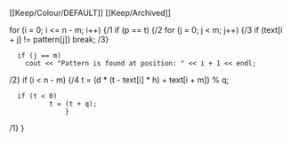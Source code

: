 [[Keep/Colour/DEFAULT]] [[Keep/Archived]] 

  for (i = 0; i <= n - m; i++) 
{/1
    if (p == t) {/2
       for (j = 0; j < m; j++)
 {/3
            if (text[i + j] != pattern[j])
             break;
  /3}

      if (j == m)
        cout << "Pattern is found at position: " << i + 1 << endl;
/2}
    if (i < n - m) {/4
          t = (d * (t - text[i] * h) + text[i + m]) % q;

      if (t < 0)
              t = (t + q);
                  }
 /1}
                    }
